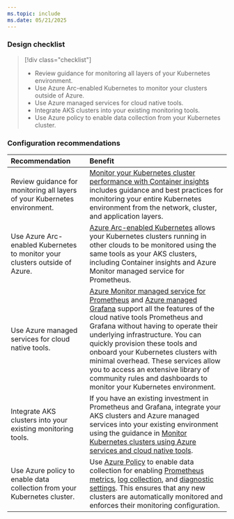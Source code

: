 ```yaml
---
ms.topic: include
ms.date: 05/21/2025
---
```


### Design checklist

> [!div class="checklist"]
> * Review guidance for monitoring all layers of your Kubernetes environment.
> * Use Azure Arc-enabled Kubernetes to monitor your clusters outside of Azure. 
> * Use Azure managed services for cloud native tools.
> * Integrate AKS clusters into your existing monitoring tools.
> * Use Azure policy to enable data collection from your Kubernetes cluster.

### Configuration recommendations

| Recommendation | Benefit |
|:---------------|:--------|
| Review guidance for monitoring all layers of your Kubernetes environment. | [Monitor your Kubernetes cluster performance with Container insights](../container-insights-analyze.md) includes guidance and best practices for monitoring your entire Kubernetes environment from the network, cluster, and application layers. |
| Use Azure Arc-enabled Kubernetes to monitor your clusters outside of Azure.  | [Azure Arc-enabled Kubernetes](../container-insights-enable-arc-enabled-clusters.md) allows your Kubernetes clusters running in other clouds to be monitored using the same tools as your AKS clusters, including Container insights and Azure Monitor managed service for Prometheus. |
| Use Azure managed services for cloud native tools. | [Azure Monitor managed service for Prometheus](../../essentials/prometheus-metrics-overview.md) and [Azure managed Grafana](/azure/managed-grafana/overview) support all the features of the cloud native tools Prometheus and Grafana without having to operate their underlying infrastructure. You can quickly provision these tools and onboard your Kubernetes clusters with minimal overhead. These services allow you to access an extensive library of community rules and dashboards to monitor your Kubernetes environment. |
| Integrate AKS clusters into your existing monitoring tools. | If you have an existing investment in Prometheus and Grafana, integrate your AKS clusters and Azure managed services into your existing environment using the guidance in [Monitor Kubernetes clusters using Azure services and cloud native tools](../monitor-kubernetes.md). |
| Use Azure policy to enable data collection from your Kubernetes cluster. | Use [Azure Policy](/azure/governance/policy/overview) to enable data collection for enabling [Prometheus metrics](../kubernetes-monitoring-enable-aks.md), [log collection](../kubernetes-monitoring-enable-aks.md), and [diagnostic settings](../../essentials/diagnostic-settings-policy.md). This ensures that any new clusters are automatically monitored and enforces their monitoring configuration. |
